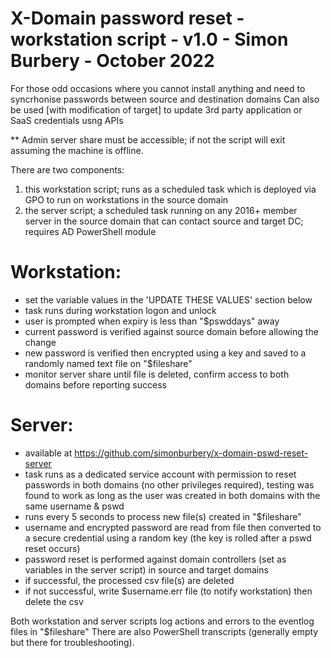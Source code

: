 # X-Domain password reset - workstation script - v1.0 - Simon Burbery - October 2022

For those odd occasions where you cannot install anything and need to syncrhonise passwords between source and destination domains
Can also be used [with modification of target] to update 3rd party application or SaaS credentials usng APIs

** Admin server share must be accessible; if not the script will exit assuming the machine is offline.

There are two components:
1. this workstation script; runs as a scheduled task which is deployed via GPO to run on workstations in the source domain
2. the server script; a scheduled task running on any 2016+ member server in the source domain that can contact source and target DC; requires AD PowerShell module

# Workstation:
- set the variable values in the 'UPDATE THESE VALUES' section below
- task runs during workstation logon and unlock
- user is prompted when expiry is less than "$pswddays" away
- current password is verified against source domain before allowing the change
- new password is verified then encrypted using a key and saved to a randomly named text file on "$fileshare"
- monitor server share until file is deleted, confirm access to both domains before reporting success

# Server:
- available at https://github.com/simonburbery/x-domain-pswd-reset-server
- task runs as a dedicated service account with permission to reset passwords in both domains (no other privileges required), testing was found to work as long as the user was created in both domains with the same username & pswd
- runs every 5 seconds to process new file(s) created in "$fileshare"
- username and encrypted password are read from file then converted to a secure credential using a random key (the key is rolled after a pswd reset occurs)
- password reset is performed against domain controllers (set as variables in the server script) in source and target domains
- if successful, the processed csv file(s) are deleted
- if not successful, write $username.err file (to notify workstation) then delete the csv

Both workstation and server scripts log actions and errors to the eventlog files in "$fileshare"
There are also PowerShell transcripts (generally empty but there for troubleshooting).

